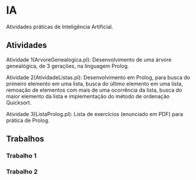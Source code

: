 # IA
Atividades práticas de Inteligência Artificial.

## Atividades
  Atividade 1(ArvoreGenealogica.pl): Desenvolvimento de uma árvore genealógica, de 3 gerações, na linguagem Prolog. 

  Atividade 2(AtividadeListas.pl): Desenvolvimento em Prolog, para busca do primeiro elemento em uma lista, busca do último elemento em uma lista, remoação de elementos com mais de uma ocorrência da lista, busca do maior elemento da lista e implementação do método de ordenação Quicksort.

  Atividade 3(ListaProlog.pl): Lista de exercícios (enunciado em PDF) para prática de Prolog.

## Trabalhos
  ### Trabalho 1
  ### Trabalho 2

